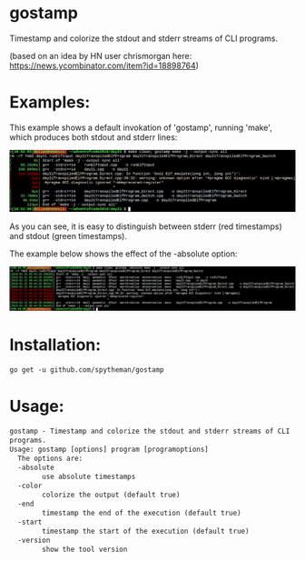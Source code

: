 # gostamp
Timestamp and colorize the stdout and stderr streams of CLI programs.

(based on an idea by HN user chrismorgan here: https://news.ycombinator.com/item?id=18898764)

# Examples:
This example shows a default invokation of 'gostamp', running 'make', which produces both stdout and stderr lines:

![example.png](./examples/example.png)

As you can see, it is easy to distinguish between stderr (red timestamps) and stdout (green timestamps).


The example below shows the effect of the -absolute option:

![example.option.absolute.png](./examples/example.option.absolute.png)


# Installation:
    go get -u github.com/spytheman/gostamp

# Usage:
    gostamp - Timestamp and colorize the stdout and stderr streams of CLI programs.
    Usage: gostamp [options] program [programoptions] 
      The options are:
      -absolute
            use absolute timestamps
      -color
            colorize the output (default true)
      -end
            timestamp the end of the execution (default true)
      -start
            timestamp the start of the execution (default true)
      -version
            show the tool version
